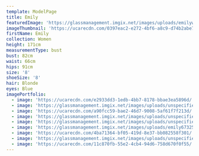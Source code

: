 ```yaml
---
template: ModelPage
title: Emily
featuredImage: 'https://glassmanagement.imgix.net/images/uploads/emilywesbann23801873.jpg'
imageThumbnail: 'https://ucarecdn.com/0397eac2-e272-4bf6-a8c9-d74b2abe7a41/'
firstName: Emily
collection: Women
height: 171cm
measurementType: bust
bust: 82cm
waist: 66cm
hips: 91cm
size: '8'
shoeSize: '8'
hair: Blonde
eyes: Blue
imagePortfolio:
  - image: 'https://ucarecdn.com/e2933dd3-1edb-4bb7-8178-bbae3ea5896d/'
  - image: 'https://glassmanagement.imgix.net/images/uploads/unspecified-11.jpeg'
  - image: 'https://ucarecdn.com/a90fcc59-bae2-46d7-9008-5af61f7f213d/'
  - image: 'https://glassmanagement.imgix.net/images/uploads/unspecified-2.jpeg'
  - image: 'https://glassmanagement.imgix.net/images/uploads/unspecified-6.jpeg'
  - image: 'https://glassmanagement.imgix.net/images/uploads/emily673254bannerr.jpeg'
  - image: 'https://ucarecdn.com/4ba71364-bf05-419d-8e37-bb082558f301/'
  - image: 'https://glassmanagement.imgix.net/images/uploads/unspecified-9.jpeg'
  - image: 'https://ucarecdn.com/11c870fb-55e2-4cb4-94d6-758d670f0f55/'
---
```


